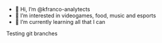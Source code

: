- 👋 Hi, I’m @kfranco-analytects
- 👀 I’m interested in videogames, food, music and esports
- 🌱 I’m currently learning all that I can

Testing git branches